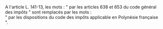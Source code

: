 A l'article L. 141-13, les mots : " par les articles 638 et 653 du code général des impôts " sont remplacés par les mots :\
" par les dispositions du code des impôts applicable en Polynésie française ".
